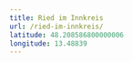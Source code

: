 ```yaml
---
title: Ried im Innkreis
url: /ried-im-innkreis/
latitude: 48.208586800000006
longitude: 13.48839
---
```

